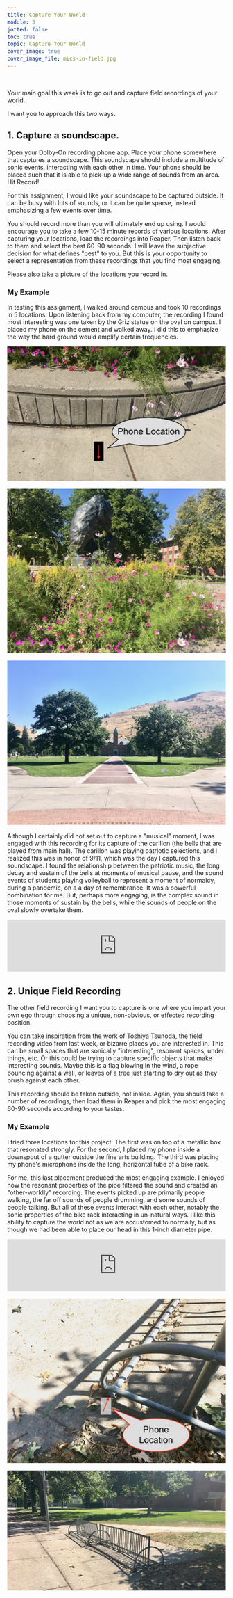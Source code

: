 ```yaml
---
title: Capture Your World
module: 3
jotted: false
toc: true
topic: Capture Your World
cover_image: true
cover_image_file: mics-in-field.jpg
---
```



<br />

<!--

<div class="embed-responsive embed-responsive-16by9"><iframe class="embed-responsive-item" src="https://www.youtube.com/embed/dsWPQfhVQ60" frameborder="0" allow="accelerometer; autoplay; encrypted-media; gyroscope; picture-in-picture" allowfullscreen></iframe></div>

-->

Your main goal this week is to go out and capture field recordings of your world.

I want you to approach this two ways.

## 1. Capture a soundscape.

Open your Dolby-On recording phone app. Place your phone somewhere that captures a soundscape. This soundscape should include a multitude of sonic events, interacting with each other in time. Your phone should be placed such that it is able to pick-up a wide range of sounds from an area. Hit Record!

For this assignment, I would like your soundscape to be captured outside. It can be busy with lots of sounds, or it can be quite sparse, instead emphasizing a few events over time.

You should record more than you will ultimately end up using. I would encourage you to take a few 10-15 minute records of various locations. After capturing your locations, load the recordings into Reaper. Then listen back to them and select the best 60-90 seconds. I will leave the subjective decision for what defines "best" to you. But this is your opportunity to select a representation from these recordings that you find most engaging.

Please also take a picture of the locations you record in.

### My Example

In testing this assignment, I walked around campus and took 10 recordings in 5 locations. Upon listening back from my computer, the recording I found most interesting was one taken by the Griz statue on the oval on campus. I placed my phone on the cement and walked away. I did this to emphasize the way the hard ground would amplify certain frequencies.

![Example of where I placed my phone. The arrow is the direction the microphone was pointing.](../imgs/soundscape1-ground.jpeg "Example of where I placed my phone. The arrow is the direction the microphone was pointing.")

![Back of the Griz statue where I took my recording](../imgs/soundscape1-backOfBear.jpeg "Back of the Griz statue where I took my recording")

![Main hall at the time I took my soundscape recording](../imgs/soundscape1-mainHall.jpeg "Main hall at the time I took my soundscape recording")

Although I certainly did not set out to capture a "musical" moment, I was engaged with this recording for its capture of the carillon (the bells that are played from main hall). The carillon was playing patriotic selections, and I realized this was in honor of 9/11, which was the day I captured this soundscape. I found the relationship between the patriotic music, the long decay and sustain of the bells at moments of musical pause, and the sound events of students playing volleyball to represent a moment of normalcy, during a pandemic, on a a day of remembrance. It was a powerful combination for me. But, perhaps more engaging, is the complex sound in those moments of sustain by the bells, while the sounds of people on the oval slowly overtake them.

<iframe style="border: 0; width: 100%; height: 120px;" src="https://bandcamp.com/EmbeddedPlayer/album=1498841382/size=large/bgcol=333333/linkcol=0f91ff/tracklist=false/artwork=small/track=126323811/transparent=true/" seamless><a href="https://michaelmusick.bandcamp.com/album/examples-from-intro-to-sonic-art">Examples from Intro to Sonic Art by Michael Musick</a></iframe>

<!-- Place in recording here. -->

## 2. Unique Field Recording

The other field recording I want you to capture is one where you impart your own ego through choosing a unique, non-obvious, or effected recording position.

You can take inspiration from the work of Toshiya Tsunoda, the field recording video from last week, or bizarre places you are interested in. This can be small spaces that are sonically "interesting", resonant spaces, under things, etc. Or this could be trying to capture specific objects that make interesting sounds. Maybe this is a flag blowing in the wind, a rope bouncing against a wall, or leaves of a tree just starting to dry out as they brush against each other.

This recording should be taken outside, not inside. Again, you should take a number of recordings, then load them in Reaper and pick the most engaging 60-90 seconds according to your tastes.

### My Example

I tried three locations for this project. The first was on top of a metallic box that resonated strongly. For the second, I placed my phone inside a downspout of a gutter outside the fine arts building. The third was placing my phone's microphone inside the long, horizontal tube of a bike rack.

For me, this last placement produced the most engaging example. I enjoyed how the resonant properties of the pipe filtered the sound and created an "other-worldly" recording. The events picked up are primarily people walking, the far off sounds of people drumming, and some sounds of people talking. But all of these events interact with each other, notably the sonic properties of the bike rack interacting in un-natural ways. I like this ability to capture the world not as we are accustomed to normally, but as though we had been able to place our head in this 1-inch diameter pipe.


<iframe style="border: 0; width: 100%; height: 120px;" src="https://bandcamp.com/EmbeddedPlayer/album=1498841382/size=large/bgcol=333333/linkcol=0f91ff/tracklist=false/artwork=small/track=3905826912/transparent=true/" seamless><a href="https://michaelmusick.bandcamp.com/album/examples-from-intro-to-sonic-art">Examples from Intro to Sonic Art by Michael Musick</a></iframe>

![Close shot of the bike rack pipe, as well as the placement of the phone](../imgs/soundscape2-bikeRackClose.jpeg "Close shot of the bike rack pipe, as well as the placement of the phone")

![Far shot of the bike rack to provide context of the greater area](../imgs/soundscape2-bikeRackFar.jpeg "Far shot of the bike rack to provide context of the greater area")
